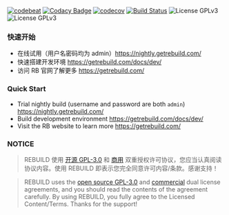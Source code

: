 [![codebeat](https://codebeat.co/badges/fbd559f6-30bb-42e7-bd0f-2568c637f104)](https://codebeat.co/projects/github-com-getrebuild-rebuild-master)
[![Codacy Badge](https://api.codacy.com/project/badge/Grade/599a0a3e46f84e6bbc29e8fbe4632860)](https://www.codacy.com/app/getrebuild/rebuild?utm_source=github.com&amp;utm_medium=referral&amp;utm_content=getrebuild/rebuild&amp;utm_campaign=Badge_Grade)
[![codecov](https://codecov.io/gh/getrebuild/rebuild/branch/master/graph/badge.svg)](https://codecov.io/gh/getrebuild/rebuild)
[![Build Status](https://travis-ci.org/getrebuild/rebuild.svg?branch=master)](https://travis-ci.org/getrebuild/rebuild)
![License GPLv3](https://img.shields.io/github/license/getrebuild/rebuild.svg)
![License GPLv3](https://img.shields.io/badge/license-commercial-orange.svg)


### 快速开始

- 在线试用（用户名密码均为 admin）https://nightly.getrebuild.com/
- 快速搭建开发环境 https://getrebuild.com/docs/dev/
- 访问 RB 官网了解更多 https://getrebuild.com/


### Quick Start

- Trial nightly build (username and password are both `admin`) https://nightly.getrebuild.com/
- Build development environment https://getrebuild.com/docs/dev/
- Visit the RB website to learn more https://getrebuild.com/


### NOTICE

> REBUILD 使用 [开源 GPL-3.0](https://github.com/getrebuild/rebuild/blob/master/LICENSE) 和 [商用](https://github.com/getrebuild/rebuild/blob/master/COMMERCIAL) 双重授权许可协议，您应当认真阅读协议内容。使用 REBUILD 即表示您完全同意许可内容/条款。感谢支持！

> REBUILD uses the [open source GPL-3.0](https://github.com/getrebuild/rebuild/blob/master/LICENSE) and [commercial](https://github.com/getrebuild/rebuild/blob/master/COMMERCIAL) dual license agreements, and you should read the contents of the agreement carefully. By using REBUILD, you fully agree to the Licensed Content/Terms. Thanks for the support!